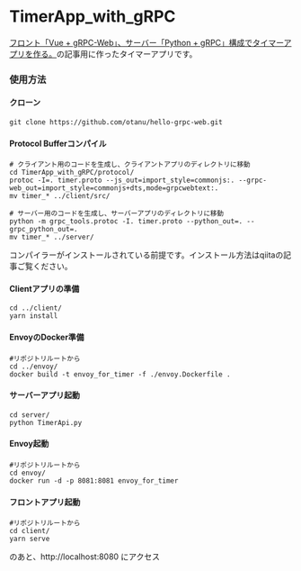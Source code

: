 # TimerApp_with_gRPC

[フロント「Vue + gRPC-Web」、サーバー「Python + gRPC」構成でタイマーアプリを作る。](https://qiita.com/mutsuyuki/items/b6d6e90bd9cdbbc97472)の記事用に作ったタイマーアプリです。

### 使用方法

#### クローン
```
git clone https://github.com/otanu/hello-grpc-web.git
```

#### Protocol Bufferコンパイル
```
# クライアント用のコードを生成し、クライアントアプリのディレクトリに移動
cd TimerApp_with_gRPC/protocol/
protoc -I=. timer.proto --js_out=import_style=commonjs:. --grpc-web_out=import_style=commonjs+dts,mode=grpcwebtext:.
mv timer_* ../client/src/

# サーバー用のコードを生成し、サーバーアプリのディレクトリに移動
python -m grpc_tools.protoc -I. timer.proto --python_out=. --grpc_python_out=.
mv timer_* ../server/
```
コンパイラーがインストールされている前提です。インストール方法はqiitaの記事ご覧ください。

#### Clientアプリの準備
```
cd ../client/
yarn install
```

#### EnvoyのDocker準備
```
#リポジトリルートから
cd ../envoy/
docker build -t envoy_for_timer -f ./envoy.Dockerfile .
```


#### サーバーアプリ起動
```
cd server/
python TimerApi.py 
```

#### Envoy起動
```
#リポジトリルートから
cd envoy/
docker run -d -p 8081:8081 envoy_for_timer
```

#### フロントアプリ起動
```
#リポジトリルートから
cd client/
yarn serve
```

のあと、http://localhost:8080 にアクセス
